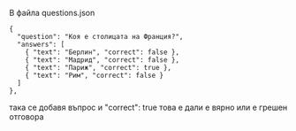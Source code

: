 В файла questions.json 

    {
      "question": "Коя е столицата на Франция?",
      "answers": [
        { "text": "Берлин", "correct": false },
        { "text": "Мадрид", "correct": false },
        { "text": "Париж", "correct": true },
        { "text": "Рим", "correct": false }
      ]
    },

така се добавя въпрос и "correct": true това е дали е вярно или е грешен отговора